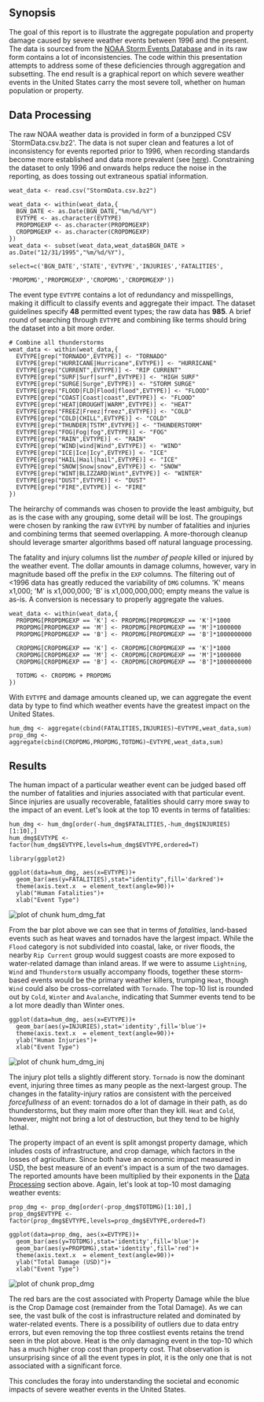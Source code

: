 Synopsis
--------

The goal of this report is to illustrate the aggregate population and property damage caused by severe weather events between 1996 and the present. The data is sourced from the [NOAA Storm Events Database](http://www.ncdc.noaa.gov/stormevents/details.jsp) and in its raw form contains a lot of inconsistencies. The code within this presentation attempts to address some of these deficiencies through aggregation and subsetting. The end result is a graphical report on which severe weather events in the United States carry the most severe toll, whether on human population or property.

Data Processing
---------------

The raw NOAA weather data is provided in form of a bunzipped CSV \`StormData.csv.bz2'. The data is not super clean and features a lot of inconsistency for events reported prior to 1996, when recording standards become more established and data more prevalent (see [here](http://www.ncdc.noaa.gov/stormevents/details.jsp)). Constraining the dataset to only 1996 and onwards helps reduce the noise in the reporting, as does tossing out extraneous spatial information.

``` {.r}
weat_data <- read.csv("StormData.csv.bz2")
```

``` {.r}
weat_data <- within(weat_data,{
  BGN_DATE <- as.Date(BGN_DATE,"%m/%d/%Y")
  EVTYPE <- as.character(EVTYPE)
  PROPDMGEXP <- as.character(PROPDMGEXP)
  CROPDMGEXP <- as.character(CROPDMGEXP)
})
weat_data <- subset(weat_data,weat_data$BGN_DATE > as.Date("12/31/1995","%m/%d/%Y"),
                    select=c('BGN_DATE','STATE','EVTYPE','INJURIES','FATALITIES',
                             'PROPDMG','PROPDMGEXP','CROPDMG','CROPDMGEXP'))
```

The event type `EVTYPE` contains a lot of redundancy and misspellings, making it difficult to classify events and aggregate their impact. The dataset guidelines specify **48** permitted event types; the raw data has **985**. A brief round of searching through `EVTYPE` and combining like terms should bring the dataset into a bit more order.

``` {.r}
# Combine all thunderstorms
weat_data <- within(weat_data,{
  EVTYPE[grep("TORNADO",EVTYPE)] <- "TORNADO"
  EVTYPE[grep("HURRICANE|Hurricane",EVTYPE)] <- "HURRICANE"
  EVTYPE[grep("CURRENT",EVTYPE)] <- "RIP CURRENT"
  EVTYPE[grep("SURF|Surf|surf",EVTYPE)] <- "HIGH SURF"
  EVTYPE[grep("SURGE|Surge",EVTYPE)] <- "STORM SURGE"
  EVTYPE[grep("FLOOD|FLD|Flood|flood",EVTYPE)] <- "FLOOD"
  EVTYPE[grep("COAST|Coast|coast",EVTYPE)] <- "FLOOD"
  EVTYPE[grep("HEAT|DROUGHT|WARM",EVTYPE)] <- "HEAT"
  EVTYPE[grep("FREEZ|Freez|freez",EVTYPE)] <- "COLD"
  EVTYPE[grep("COLD|CHILL",EVTYPE)] <- "COLD"
  EVTYPE[grep("THUNDER|TSTM",EVTYPE)] <- "THUNDERSTORM"
  EVTYPE[grep("FOG|Fog|fog",EVTYPE)] <- "FOG"
  EVTYPE[grep("RAIN",EVTYPE)] <- "RAIN"
  EVTYPE[grep("WIND|wind|Wind",EVTYPE)] <- "WIND"
  EVTYPE[grep("ICE|Ice|Icy",EVTYPE)] <- "ICE"
  EVTYPE[grep("HAIL|Hail|hail",EVTYPE)] <- "ICE"
  EVTYPE[grep("SNOW|Snow|snow",EVTYPE)] <- "SNOW"
  EVTYPE[grep("WINT|BLIZZARD|Wint",EVTYPE)] <- "WINTER"
  EVTYPE[grep("DUST",EVTYPE)] <- "DUST"
  EVTYPE[grep("FIRE",EVTYPE)] <- "FIRE"
})
```

The heirarchy of commands was chosen to provide the least ambiguity, but as is the case with any grouping, some detail will be lost. The groupings were chosen by ranking the raw `EVTYPE` by number of fatalities and injuries and combining terms that seemed overlapping. A more-thorough cleanup should leverage smarter algorithms based off natural language processing.

The fatality and injury columns list the *number of people* killed or injured by the weather event. The dollar amounts in damage columns, however, vary in magnitude based off the prefix in the `EXP` columns. The filtering out of \<1996 data has greatly reduced the variability of `DMG` columns. 'K' means x1,000; 'M' is x1,000,000; 'B' is x1,000,000,000; empty means the value is as-is. A conversion is necessary to properly aggregate the values.

``` {.r}
weat_data <- within(weat_data,{
  PROPDMG[PROPDMGEXP == 'K'] <- PROPDMG[PROPDMGEXP == 'K']*1000
  PROPDMG[PROPDMGEXP == 'M'] <- PROPDMG[PROPDMGEXP == 'M']*1000000
  PROPDMG[PROPDMGEXP == 'B'] <- PROPDMG[PROPDMGEXP == 'B']*1000000000
  
  CROPDMG[CROPDMGEXP == 'K'] <- CROPDMG[CROPDMGEXP == 'K']*1000
  CROPDMG[CROPDMGEXP == 'M'] <- CROPDMG[CROPDMGEXP == 'M']*1000000
  CROPDMG[CROPDMGEXP == 'B'] <- CROPDMG[CROPDMGEXP == 'B']*1000000000
  
  TOTDMG <- CROPDMG + PROPDMG
})
```

With `EVTYPE` and damage amounts cleaned up, we can aggregate the event data by type to find which weather events have the greatest impact on the United States.

``` {.r}
hum_dmg <- aggregate(cbind(FATALITIES,INJURIES)~EVTYPE,weat_data,sum)
prop_dmg <- aggregate(cbind(CROPDMG,PROPDMG,TOTDMG)~EVTYPE,weat_data,sum)
```

Results
-------

The human impact of a particular weather event can be judged based off the number of fatalities and injuries associated with that particular event. Since injuries are usually recoverable, fatalities should carry more sway to the impact of an event. Let's look at the top 10 events in terms of fatalities:

``` {.r}
hum_dmg <- hum_dmg[order(-hum_dmg$FATALITIES,-hum_dmg$INJURIES)[1:10],]
hum_dmg$EVTYPE <- factor(hum_dmg$EVTYPE,levels=hum_dmg$EVTYPE,ordered=T)
```

``` {.r}
library(ggplot2)

ggplot(data=hum_dmg, aes(x=EVTYPE))+
  geom_bar(aes(y=FATALITIES),stat="identity",fill='darkred')+
  theme(axis.text.x  = element_text(angle=90))+
  ylab("Human Fatalities")+
  xlab("Event Type")
```

![plot of chunk hum\_dmg\_fat](figures/hum_dmg_fat.png)

From the bar plot above we can see that in terms of *fatalities*, land-based events such as heat waves and tornados have the largest impact. While the `Flood` category is not subdivided into coastal, lake, or river floods, the nearby `Rip Current` group would suggest coasts are more exposed to water-related damage than inland areas. If we were to assume `Lightning`, `Wind` and `Thunderstorm` usually accompany floods, together these storm-based events would be the primary weather killers, trumping `Heat`, though `Wind` could also be cross-correlated with `Tornado`. The top-10 list is rounded out by `Cold`, `Winter` and `Avalanche`, indicating that Summer events tend to be a lot more deadly than Winter ones.

``` {.r}
ggplot(data=hum_dmg, aes(x=EVTYPE))+
  geom_bar(aes(y=INJURIES),stat='identity',fill='blue')+
  theme(axis.text.x  = element_text(angle=90))+
  ylab("Human Injuries")+
  xlab("Event Type")
```

![plot of chunk hum\_dmg\_inj](figures/hum_dmg_inj.png)

The injury plot tells a slightly different story. `Tornado` is now the dominant event, injuring three times as many people as the next-largest group. The changes in the fatality-injury ratios are consistent with the perceived *forcefullness* of an event: tornados do a lot of damage in their path, as do thunderstorms, but they maim more ofter than they kill. `Heat` and `Cold`, however, might not bring a lot of destruction, but they tend to be highly lethal.

The property impact of an event is split amongst property damage, which inludes costs of infrastructure, and crop damage, which factors in the losses of agriculture. Since both have an economic impact measured in USD, the best measure of an event's impact is a sum of the two damages. The reported amounts have been multiplied by their exponents in the [Data Processing](#data-processing) section above. Again, let's look at top-10 most damaging weather events:

``` {.r}
prop_dmg <- prop_dmg[order(-prop_dmg$TOTDMG)[1:10],]
prop_dmg$EVTYPE <- factor(prop_dmg$EVTYPE,levels=prop_dmg$EVTYPE,ordered=T)
```

``` {.r}
ggplot(data=prop_dmg, aes(x=EVTYPE))+
  geom_bar(aes(y=TOTDMG),stat='identity',fill='blue')+
  geom_bar(aes(y=PROPDMG),stat='identity',fill='red')+
  theme(axis.text.x  = element_text(angle=90))+
  ylab("Total Damage (USD)")+
  xlab("Event Type")
```

![plot of chunk prop\_dmg](figures/prop_dmg.png)

The red bars are the cost associated with Property Damage while the blue is the Crop Damage cost (remainder from the Total Damage). As we can see, the vast bulk of the cost is infrastructure related and dominated by water-related events. There is a possibility of outliers due to data entry errors, but even removing the top three costliest events retains the trend seen in the plot above. Heat is the only damaging event in the top-10 which has a much higher crop cost than property cost. That observation is unsurprising since of all the event types in plot, it is the only one that is not associated with a significant force.

This concludes the foray into understanding the societal and economic impacts of severe weather events in the United States.
